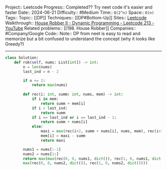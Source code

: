 Project:: Leetcode
Progress:: Completed?? Try neet code it's easier and faster
Date:: 2024-06-21
Difficulty:: #Medium 
Time:: `O(2^n)`
Space:: `O(n)`
Tags:: 
Topic:: [[DP]]
Techniques:: [[DP#Bottom-Up]]
Sites:: [Leetcode](https://leetcode.com/problems/house-robber-ii/description/)
Walkthrough:: [House Robber II - Dynamic Programming - Leetcode 213 - YouTube](https://www.youtube.com/watch?v=rWAJCfYYOvM)
Related problems:: [[198. House Robber]]
Companies:: #Company/Google
Code:: 
Note:: DP from neet is easy to read and memorize but a bit confused to understand the concept (why it looks like Greedy?)

---

```python
class Solution:
    def rob(self, nums: List[int]) -> int:
        n = len(nums)
        last_ind = n - 2

        if n <= 2:
            return max(nums)
        
        def rec(i: int, summ: int, nums, mem) -> int:
            if i in mem:
                return summ + mem[i]
            if i > last_ind:
                return summ
            if i == last_ind or i == last_ind - 1:
                return summ + nums[i]
            else:
                maxi = max(rec(i+2, summ + nums[i], nums, mem), rec(i+3, summ + nums[i], nums, mem))
                mem[i] = maxi - summ
                return maxi

        nums1 = nums[:-1]
        nums2 = nums[1:] 
        return max(max(rec(0, 0, nums1, dict()), rec(1, 0, nums1, dict())),
        max(rec(0, 0, nums2, dict()), rec(1, 0, nums2, dict())))
```